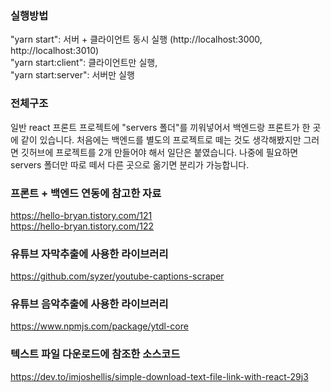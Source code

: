 ### 실행방법
"yarn start": 서버 + 클라이언트 동시 실행 (http://localhost:3000, http://localhost:3010) <br/>
"yarn start:client": 클라이언트만 실행, <br/>
"yarn start:server": 서버만 실행


### 전체구조
일반 react 프론트 프로젝트에 "servers 폴더"를 끼워넣어서 백엔드랑 프론트가 한 곳에 같이 있습니다.
처음에는 백엔드를 별도의 프로젝트로 떼는 것도 생각해봤지만 그러면 깃허브에 프로젝트를 2개 만들어야 해서 일단은 붙였습니다.
나중에 필요하면 servers 폴더만 따로 떼서 다른 곳으로 옮기면 분리가 가능합니다.


### 프론트 + 백엔드 연동에 참고한 자료
https://hello-bryan.tistory.com/121 <br/>
https://hello-bryan.tistory.com/122


### 유튜브 자막추출에 사용한 라이브러리
https://github.com/syzer/youtube-captions-scraper


### 유튜브 음악추출에 사용한 라이브러리
https://www.npmjs.com/package/ytdl-core


### 텍스트 파일 다운로드에 참조한 소스코드
https://dev.to/imjoshellis/simple-download-text-file-link-with-react-29j3